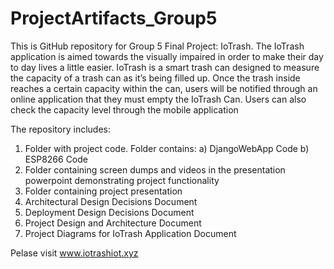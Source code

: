 # ProjectArtifacts_Group5

This is GitHub repository for Group 5 Final Project: IoTrash. The IoTrash application is aimed towards the visually impaired in order to make their day to day lives a little easier.  IoTrash is a smart trash can designed to measure the capacity of a trash can as it’s being filled up. Once the trash inside reaches a certain capacity within the can, users will be notified through an online application that they must empty the IoTrash Can. Users can also check the capacity level through the mobile application

The repository includes:
 1) Folder with project code. Folder contains:
    a) DjangoWebApp Code
    b) ESP8266 Code
 3) Folder containing screen dumps and videos in the presentation powerpoint demonstrating project functionality 
 4) Folder containing project presentation
 5) Architectural Design Decisions Document
 6) Deployment Design Decisions Document
 7) Project Design and Architecture Document
 8) Project Diagrams for IoTrash Application Document

Pelase visit www.iotrashiot.xyz
